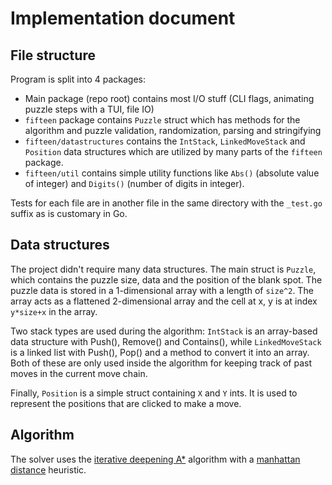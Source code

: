 # Implementation document

## File structure
Program is split into 4 packages:
* Main package (repo root) contains most I/O stuff (CLI flags, animating puzzle
  steps with a TUI, file IO)
* `fifteen` package contains `Puzzle` struct which has methods for the
  algorithm and puzzle validation, randomization, parsing and stringifying
* `fifteen/datastructures` contains the `IntStack`, `LinkedMoveStack` and
  `Position` data structures which are utilized by many parts of the `fifteen`
  package.
* `fifteen/util` contains simple utility functions like `Abs()` (absolute value
  of integer) and `Digits()` (number of digits in integer).

Tests for each file are in another file in the same directory with the
`_test.go` suffix as is customary in Go.

## Data structures
The project didn't require many data structures. The main struct is `Puzzle`,
which contains the puzzle size, data and the position of the blank spot. The
puzzle data is stored in a 1-dimensional array with a length of `size^2`. The
array acts as a flattened 2-dimensional array and the cell at x, y is at
index `y*size+x` in the array.

Two stack types are used during the algorithm: `IntStack` is an array-based
data structure with Push(), Remove() and Contains(), while `LinkedMoveStack`
is a linked list with Push(), Pop() and a method to convert it into an array.
Both of these are only used inside the algorithm for keeping track of past
moves in the current move chain.

Finally, `Position` is a simple struct containing `X` and `Y` ints. It is used
to represent the positions that are clicked to make a move.

## Algorithm
The solver uses the [iterative deepening A*](https://en.wikipedia.org/wiki/Iterative_deepening_A*)
algorithm with a [manhattan distance](https://en.wikipedia.org/wiki/Taxicab_geometry) heuristic.
